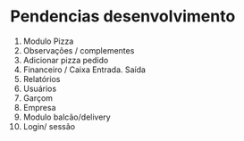# Pendencias desenvolvimento

1. Modulo Pizza
2. Observações / complementes
3. Adicionar pizza pedido
4. Financeiro / Caixa Entrada. Saída
5. Relatórios
6. Usuários
7. Garçom
8. Empresa
9. Modulo balcão/delivery
10. Login/ sessão
